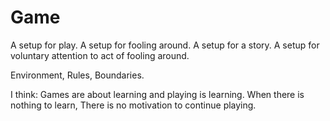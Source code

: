 
# Game

A setup for play.
    A setup for fooling around.
    A setup for a story.
        A setup for voluntary attention to act of fooling around.

Environment, Rules, Boundaries.

I think:
Games are about learning and playing is
learning. When there is nothing to learn,
There is no motivation to continue playing.
